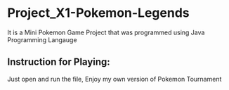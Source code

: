 # Project_X1-Pokemon-Legends
It is a Mini Pokemon Game Project that was programmed using Java Programming Langauge

## Instruction for Playing:
Just open and run the file, Enjoy my own version of Pokemon Tournament
